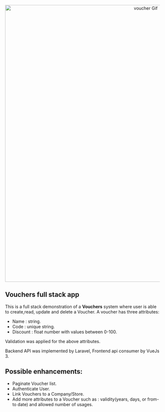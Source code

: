 <p align="center"><img src="http://alisiba.com/voucher_si.gif" width="900" alt="voucher Gif">
</p>


## Vouchers full stack app

This is a full stack demonstration of a **Vouchers** system where user is able to create,read, update and delete a Voucher.
A voucher has three attributes: 
- Name : string.
- Code : unique string.
- Discount : float number with values between 0-100.

Validation was applied for the above attributes.

Backend API was implemented by Laravel, Frontend api consumer by VueJs 3.

## Possible enhancements:
- Paginate Voucher list.
- Authenticate User.
- Link Vouchers to a Company/Store.
- Add more attributes to a Voucher such as : validity(years, days, or from-to date) and allowed number of usages.

